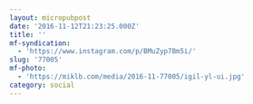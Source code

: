 ```yaml
---
layout: micropubpost
date: '2016-11-12T21:23:25.000Z'
title: ''
mf-syndication:
  - 'https://www.instagram.com/p/BMuZyp7Bm5i/'
slug: '77005'
mf-photo:
  - 'https://miklb.com/media/2016-11-77005/igil-yl-ui.jpg'
category: social
---
```

